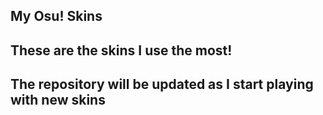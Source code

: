 ## My Osu! Skins

## These are the skins I use the most!

## The repository will be updated as I start playing with new skins 
